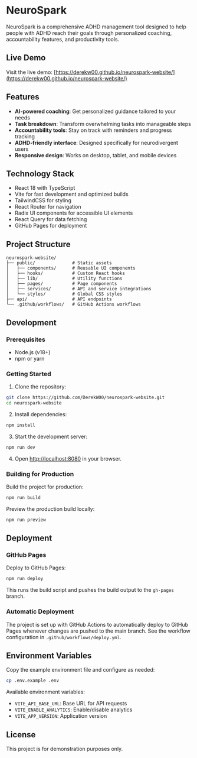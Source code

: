 # NeuroSpark

NeuroSpark is a comprehensive ADHD management tool designed to help people with ADHD reach their goals through personalized coaching, accountability features, and productivity tools.

## Live Demo

Visit the live demo: [https://derekw00.github.io/neurospark-website/](https://derekw00.github.io/neurospark-website/)

## Features

- **AI-powered coaching**: Get personalized guidance tailored to your needs
- **Task breakdown**: Transform overwhelming tasks into manageable steps
- **Accountability tools**: Stay on track with reminders and progress tracking
- **ADHD-friendly interface**: Designed specifically for neurodivergent users
- **Responsive design**: Works on desktop, tablet, and mobile devices

## Technology Stack

- React 18 with TypeScript
- Vite for fast development and optimized builds
- TailwindCSS for styling
- React Router for navigation
- Radix UI components for accessible UI elements
- React Query for data fetching
- GitHub Pages for deployment

## Project Structure

```
neurospark-website/
├── public/              # Static assets
│   ├── components/      # Reusable UI components
│   ├── hooks/           # Custom React hooks
│   ├── lib/             # Utility functions
│   ├── pages/           # Page components
│   ├── services/        # API and service integrations
│   └── styles/          # Global CSS styles
├── api/                 # API endpoints
└── .github/workflows/   # GitHub Actions workflows
```

## Development

### Prerequisites

- Node.js (v18+)
- npm or yarn

### Getting Started

1. Clone the repository:
```bash
git clone https://github.com/DerekW00/neurospark-website.git
cd neurospark-website
```

2. Install dependencies:
```bash
npm install
```

3. Start the development server:
```bash
npm run dev
```

4. Open [http://localhost:8080](http://localhost:8080) in your browser.

### Building for Production

Build the project for production:
```bash
npm run build
```

Preview the production build locally:
```bash
npm run preview
```

## Deployment

### GitHub Pages

Deploy to GitHub Pages:
```bash
npm run deploy
```

This runs the build script and pushes the build output to the `gh-pages` branch.

### Automatic Deployment

The project is set up with GitHub Actions to automatically deploy to GitHub Pages whenever changes are pushed to the main branch. See the workflow configuration in `.github/workflows/deploy.yml`.

## Environment Variables

Copy the example environment file and configure as needed:
```bash
cp .env.example .env
```

Available environment variables:
- `VITE_API_BASE_URL`: Base URL for API requests
- `VITE_ENABLE_ANALYTICS`: Enable/disable analytics
- `VITE_APP_VERSION`: Application version

## License

This project is for demonstration purposes only.
